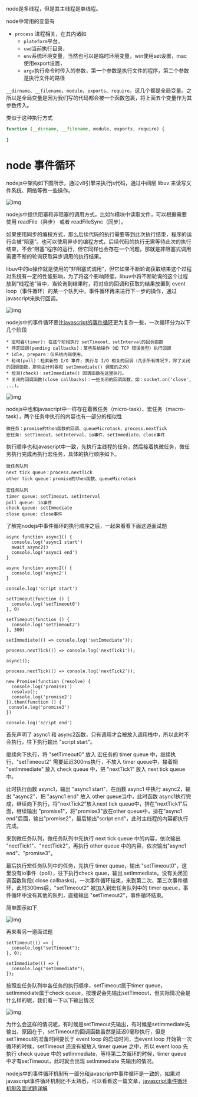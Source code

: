 node是多线程，但是其主线程是单线程。

node中常用的变量有

+ `process` 进程相关，在其内诸如
  + `plateform`平台，
  + `cwd`当前执行目录，
  + `env`系统环境变量，当然也可以是临时环境变量，win使用set设置，mac使用export设置，
  + `argv`执行命令时传入的参数，第一个参数是执行文件的程序，第二个参数是执行文件的路径

`__dirname`、`__filename`、`module`、`exports`、`require`，这几个都是全局变量。之所以是全局变量是因为我们写的代码都会被一个函数包裹，将上面五个变量作为其参数传入。

类似于这种执行方式

```js
function (__dirname, __filename, module, exports, require) {
  
}
```

# node 事件循环

nodejs中架构如下图所示，通过v8引擎来执行js代码，通过中间层 libuv 来读写文件系统、网络等做一些操作。

![img](https://segmentfault.com/img/bVcTwTD)

nodejs中提供阻塞和非阻塞的调用方式，比如fs模块中读取文件，可以根据需要使用 readFile（异步） 或者 readFileSync（同步）。

如果使用同步的编程方式，那么后续代码的执行需要等到此次执行结束，程序的运行会被“阻塞”。也可以使用异步的编程方式，后续代码的执行无需等待此次的执行结束，不会“阻塞”程序的运行，但它同样也会存在一个问题，那就是非阻塞式调用需要不断的轮询获取异步调用的执行结果。

libuv中的io操作就是使用的”非阻塞式调用“，但它如果不断轮询获取结果这个过程对系统有一定的性能影响，为了将这个影响降低，libuv中将不断轮询的这个过程放到“线程池”当中，当轮询到结果时，将对应的回调和获取的结果放置到 event loop（事件循环）的某一个队列中，事件循环再来进行下一步的操作，通过javascript来执行回调。

![img](https://segmentfault.com/img/bVcTwTF)

nodejs中的事件循环要比[javascript的事件循环](https://segmentfault.com/a/1190000040336312)更为复杂一些，一次循环分为以下几个阶段

```asciidoc
* 定时器(timer): 在这个阶段执行 setTimeout、setInterval的回调函数
* 待定回调(pending callbacks)：某些系统操作（如 TCP 错误类型）执行回调
* idle, prepare：仅系统内部使用。
* 轮询(poll)：检索新的 I/O 事件; 执行与 I/O 相关的回调（几乎所有情况下，除了关闭的回调函数，那些由计时器和 setImmediate() 调度的之外）
* 检测(check)：setImmediate() 回调函数在这里执行。
* 关闭的回调函数(close callbacks)：一些关闭的回调函数，如：socket.on('close', ...)。
```

![img](https://segmentfault.com/img/bVcTwUi)

nodejs中也和javascript中一样存在着微任务（micro-task）、宏任务（macro-task），两个任务中执行的内容也有一部分的相似性

```arduino
微任务：promise的then函数的回调、queueMicrotask、process.nextTick
宏任务: setTimeout、setInterval、io事件、setImmediate、close事件
```

执行顺序也和javascript中一致，先执行主线程的任务，然后接着执微任务，微任务执行完成再执行宏任务，具体的执行顺序如下。

```arduino
微任务队列
next tick queue：process.nextTick
other tick queue：promise的then函数、queueMicrotask

宏任务队列
timer queue: setTimeout、setInterval
poll queue: io事件
check queue: setImmediate
close queue: close事件
```

了解完nodejs中事件循环的执行顺序之后，一起来看看下面这道面试题

```arcade
async function async1() {
  console.log('async1 start')
  await async2()
  console.log('async1 end')
}

async function async2() {
  console.log('async2')
}

console.log('script start')

setTimeout(function () {
  console.log('setTimeout0')
}, 0)

setTimeout(function () {
  console.log('setTimeout2')
}, 300)

setImmediate(() => console.log('setImmediate'));

process.nextTick(() => console.log('nextTick1'));

async1();

process.nextTick(() => console.log('nextTick2'));

new Promise(function (resolve) {
  console.log('promise1')
  resolve();
  console.log('promise2')
}).then(function () {
 console.log('promise3')
})

console.log('script end')
```

首先声明了 async1 和 async2函数，只有调用才会被放入调用栈中，所以此时不会执行，往下执行输出 "script start"。

继续向下执行，将 "setTimeout0" 放入 宏任务的 timer queue 中，继续执行，"setTimeout2" 需要延迟300ms执行，不放入 timer queue中，接着把 "setImmediate" 放入 check queue 中，把 "nextTick1" 放入 next tick queue 中。

此时执行函数 async1，输出 "async1 start"，在函数 async1 中执行 async2，输出 "async2"，把 "async1 end" 放入 other queue当中，此时函数 async1执行完成，继续向下执行，将"nextTick2"放入next tick queue中，排在"nextTick1"后面，继续输出 "promise1"，将"promise3"放在other queue中，排在"async1 end"后面，输出"promise2"，最后输出"script end"，此时主线程的内容都执行完成。

来到微任务队列，微任务队列中先执行 next tick queue 中的内容，依次输出 "nectTick1"、"nectTick2"，再执行 other queue 中的内容，依次输出"async1 end"、"promise3"。

最后执行宏任务队列中的任务，先执行 timer queue，输出 "setTimeout0"，这里没有io事件（poll），往下执行check quue，输出 setImmediate，没有关闭回调函数阶段( close callbasks)，一次事件循环结束，来到第二次、第三次事件循环，此时300ms后，"setTimeout2" 被加入到宏任务队列中的 timer queue，事件循环中没有其他的队列，直接输出 "setTimeout2"，事件循环结束。

简单图示如下

![img](https://segmentfault.com/img/bVcTwUn)

再来看另一道面试题

```arcade
setTimeout(() => {
  console.log("setTimeout");
}, 0);

setImmediate(() => {
  console.log("setImmediate");
});
```

按照宏任务队列中各任务的执行顺序，setTimeout属于timer queue，setImmediate属于check queue，按理说会先输出setTimeout，但实际情况会是什么样的呢，我们看一下以下输出情况

![img](https://segmentfault.com/img/bVcTwUp)

为什么会这样的情况呢，有时候是setTimeout先输出，有时候是setImmediate先输出，原因在于，setTimeout的回调函数虽然是延迟0毫秒执行，但是 setTimeout的准备时间要长于 event loop 的启动时间，当event loop 开始第一次循环的时候，setTimeout 还没有被放入 timer queue 之中，所以 event loop 先执行 check queue 中的 setImmediate，等待第二次循环的时候，timer queue 中才有setTimeout，此时就会出现 setImmediate 先输出的情况。 

nodejs中的事件循环机制有一部分和javascript中事件循环是一致的，如果对javascript事件循环机制还不太熟悉，可以看看这一篇文章，[javascript事件循环机制及面试题详解](https://segmentfault.com/a/1190000040336312)



